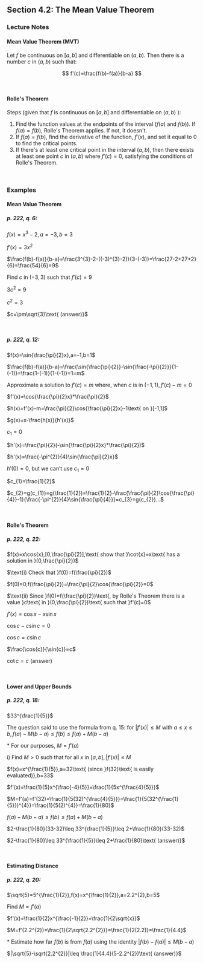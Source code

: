 ## Section 4.2: The Mean Value Theorem

### Lecture Notes

#### Mean Value Theorem (MVT)

Let $f$ be continuous on $[a,b]$ and differentiable on $(a,b)$. Then there is a number $c$ in $(a,b)$ such that:

$$
f'(c)=\frac{f(b)-f(a)}{b-a}
$$

$$
\
$$

#### Rolle's Theorem

Steps (given that $f$ is continuous on $[a,b]$ and differentiable on $(a,b)$ ):
1. Find the function values at the endpoints of the interval ($f(a)$ and $f(b)$). If $f(a)=f(b)$, Rolle's Theorem applies. If not, it doesn't.
2. If $f(a)=f(b)$, find the derivative of the function, $f'(x)$, and set it equal to $0$ to find the critical points.
3. If there's at least one critical point in the interval $(a,b)$, then there exists at least one point $c$ in $(a,b)$ where $f'(c)=0$, satisfying the conditions of Rolle's Theorem.

$$
\
$$

### Examples

#### Mean Value Theorem

##### p. 222, q. 6:

$f(x)=x^{3}-2,a=-3,b=3$

$f'(x)=3x^{2}$

$\frac{f(b)-f(a)}{b-a}=\frac{3^{3}-2-((-3)^{3}-2)}{3-(-3)}=\frac{27-2+27+2}{6}=\frac{54}{6}=9$

$\text{Find }c\text{ in }(-3,3)\text{ such that }f'(c)=9$

$3c^{2}=9$

$c^{2}=3$

$c=\pm\sqrt{3}\text{ (answer)}$

$$
\
$$

##### p. 222, q. 12:

$f(x)=\sin{\frac{\pi}{2}x},a=-1,b=1$

$\frac{f(b)-f(a)}{b-a}=\frac{\sin{\frac{\pi}{2}}-\sin{\frac{-\pi}{2}}}{1-(-1)}=\frac{1-(-1)}{1-(-1)}=1=m$

$\text{Approximate a solution to }f'(c)=m\text{ where, when }c\text{ is in }(-1,1),f'(c)-m=0$

$f'(x)=\cos{\frac{\pi}{2}x}*\frac{\pi}{2}$

$h(x)=f'(x)-m=\frac{\pi}{2}\cos{\frac{\pi}{2}x}-1\text{ on }[-1,1]$

$g(x)=x-\frac{h(x)}{h'(x)}$

$c_{1}=0$

$h'(x)=\frac{\pi}{2}(-\sin{\frac{\pi}{2}x}*\frac{\pi}{2})$

$h'(x)=\frac{-\pi^{2}}{4}\sin{\frac{\pi}{2}x}$

$h'(0)=0\text{, but we can't use }c_{1}=0$

$c_{1}=\frac{1}{2}$

$c_{2}=g(c_{1})=g(\frac{1}{2})=\frac{1}{2}-\frac{\frac{\pi}{2}\cos{\frac{\pi}{4}}-1}{\frac{-\pi^{2}}{4}\sin{\frac{\pi}{4}}}=c_{3}=g(c_{2})...$

$$
\
$$

#### Rolle's Theorem

##### p. 222, q. 22:

$f(x)=x\cos{x},[0,\frac{\pi}{2}],\text{ show that }\cot{x}=x\text{ has a solution in }(0,\frac{\pi}{2})$

$\text{i) Check that }f(0)=f(\frac{\pi}{2})$

$f(0)=0,f(\frac{\pi}{2})=\frac{\pi}{2}\cos{\frac{\pi}{2}}=0$

$\text{ii) Since }f(0)=f(\frac{\pi}{2})\text{, by Rolle's Theorem there is a value }c\text{ in }(0,\frac{\pi}{2})\text{ such that }f'(c)=0$

$f'(x)=\cos{x}-x\sin{x}$

$\cos{c}-c\sin{c}=0$

$\cos{c}=c\sin{c}$

$\frac{\cos{c}}{\sin{c}}=c$

$\cot{c}=c\text{ (answer)}$

$$
\
$$

#### Lower and Upper Bounds

##### p. 222, q. 18:

$33^{\frac{1}{5}}$

$\text{The question said to use the formula from q. 15: for }|f'(x)|\leq M\text{ with }a\leq x\leq b,f(a)-M(b-a)\leq f(b)\leq f(a)+M(b-a)$

$\text{* For our purposes, }M=f'(a)$

$\text{i) Find }M>0\text{ such that for all }x\text{ in }[a,b],|f'(x)|\leq M$

$f(x)=x^{\frac{1}{5}},a=32\text{ (since }f(32)\text{ is easily evaluated)},b=33$

$f'(x)=\frac{1}{5}x^{\frac{-4}{5}}=\frac{1}{5x^{\frac{4}{5}}}$

$M=f'(a)=f'(32)=\frac{1}{5(32)^{\frac{4}{5}}}=\frac{1}{5(32^{\frac{1}{5}})^{4}}=\frac{1}{5(2)^{4}}=\frac{1}{80}$

$f(a)-M(b-a)\leq f(b)\leq f(a)+M(b-a)$

$2-\frac{1}{80}(33-32)\leq 33^{\frac{1}{5}}\leq 2+\frac{1}{80}(33-32)$

$2-\frac{1}{80}\leq 33^{\frac{1}{5}}\leq 2+\frac{1}{80}\text{ (answer)}$

$$
\
$$

#### Estimating Distance

##### p. 222, q. 20:

$\sqrt{5}=5^{\frac{1}{2}},f(x)=x^{\frac{1}{2}},a=2.2^{2},b=5$

$\text{Find }M=f'(a)$

$f'(x)=\frac{1}{2}x^{\frac{-1}{2}}=\frac{1}{2\sqrt{x}}$

$M=f'(2.2^{2})=\frac{1}{2\sqrt{2.2^{2}}}=\frac{1}{2(2.2)}=\frac{1}{4.4}$

$\text{* Estimate how far }f(b)\text{ is from }f(a)\text{ using the identity }|f(b)-f(a)|\leq M(b-a)$

$|\sqrt{5}-\sqrt{2.2^{2}}|\leq \frac{1}{4.4}(5-2.2^{2})\text{ (answer)}$
